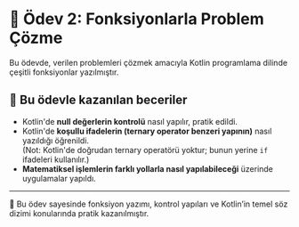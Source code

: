 # 🧮 Ödev 2: Fonksiyonlarla Problem Çözme

Bu ödevde, verilen problemleri çözmek amacıyla Kotlin programlama dilinde çeşitli fonksiyonlar yazılmıştır.

## 🎯 Bu ödevle kazanılan beceriler

- Kotlin'de **null değerlerin kontrolü** nasıl yapılır, pratik edildi.
- Kotlin'de **koşullu ifadelerin (ternary operator benzeri yapının)** nasıl yazıldığı öğrenildi.  
  (Not: Kotlin'de doğrudan ternary operatörü yoktur; bunun yerine `if` ifadeleri kullanılır.)
- **Matematiksel işlemlerin farklı yollarla nasıl yapılabileceği** üzerinde uygulamalar yapıldı.

---

📌 Bu ödev sayesinde fonksiyon yazımı, kontrol yapıları ve Kotlin’in temel söz dizimi konularında pratik kazanılmıştır.
